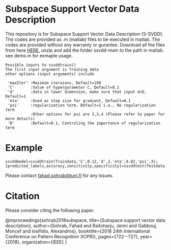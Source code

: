 # Subspace Support Vector Data Description

This repository is for Subspace Support Vector Data Description (S-SVDD). The codes are provided as .m (matlab) files to be executed in matlab. The codes are provided without any warranty or gurantee. Download all the files from here
[HERE](https://github.com/fahadsohrab/ssvdd/archive/main.zip), unzip and add the folder ssvdd-main to the path in matlab. see demo.m for exmaple usage.
```text
Possible inputs to ssvddtrain()
The first input argument is Training data
other options (input arguments) include

 'maxIter' :Maximim iteraions, Default=100
 'C'       :Value of hyperparameter C, Default=0.1
 'd'       :data in lower dimension, make sure that input d<D, Default=1
 'eta'     :Used as step size for gradient, Default=0.1
 'psi'     :regularization term, Default=1 i.e., No regularization term
           :Other options for psi are 2,3,4 (Please refer to paper for more details)
 'B'       :Default=0.1, Controling the importance of regularization term
 ```
# Example 
```text
ssvddmodel=ssvddtrain(Traindata,'C',0.12,'d',2,'eta',0.02,'psi',3);
[predicted_labels,accuracy,sensitivity,specificity]=ssvddtest(Testdata,testlabels,ssvddmodel); 
```

Please contact fahad.sohrab@tuni.fi for any issues.

# Citation
Please consider citing the following paper.

@inproceedings{sohrab2018subspace,
  title={Subspace support vector data description},
  author={Sohrab, Fahad and Raitoharju, Jenni and Gabbouj, Moncef and Iosifidis, Alexandros},
  booktitle={2018 24th International Conference on Pattern Recognition (ICPR)},
  pages={722--727},
  year={2018},
  organization={IEEE}
}
